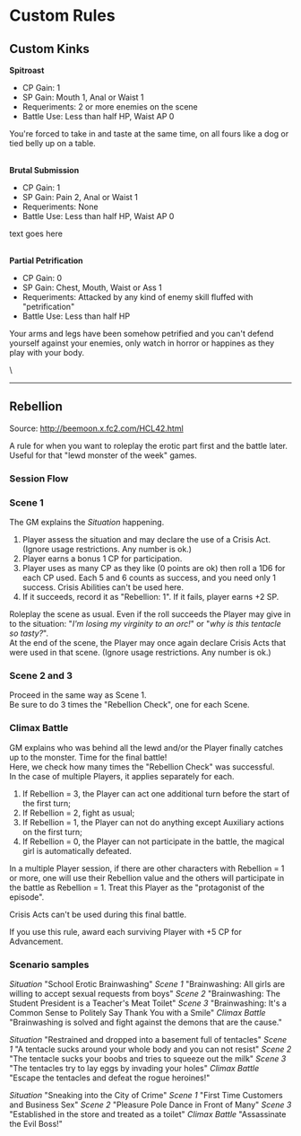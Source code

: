 # Custom Rules

## Custom Kinks

**Spitroast**
* CP Gain: 1
* SP Gain: Mouth 1, Anal or Waist 1
* Requeriments: 2 or more enemies on the scene
* Battle Use: Less than half HP, Waist AP 0

You're forced to take in and taste at the same time, on all fours like a dog or tied belly up on a table. 

\
**Brutal Submission**
* CP Gain: 1
* SP Gain: Pain 2, Anal or Waist 1
* Requeriments: None
* Battle Use: Less than half HP, Waist AP 0

text goes here 

\
**Partial Petrification**
* CP Gain: 0
* SP Gain: Chest, Mouth, Waist or Ass 1
* Requeriments: Attacked by any kind of enemy skill fluffed with "petrification"
* Battle Use: Less than half HP

Your arms and legs have been somehow petrified and you can't defend yourself against your enemies, only watch in horror or happines as they play with your body.

\


<hr>

## Rebellion

Source: http://beemoon.x.fc2.com/HCL42.html

A rule for when you want to roleplay the erotic part first and the battle later. Useful for that "lewd monster of the week" games.

### Session Flow

### Scene 1

The GM explains the *Situation* happening.

1. Player assess the situation and may declare the use of a Crisis Act. (Ignore usage restrictions. Any number is ok.) 
2. Player earns a bonus 1 CP for participation.
3. Player uses as many CP as they like (0 points are ok) then roll a 1D6 for each CP used. Each 5 and 6 counts as success, and you need only 1 success. Crisis Abilities can't be used here.
4. If it succeeds, record it as "Rebellion: 1". If it fails, player earns +2 SP.

Roleplay the scene as usual. Even if the roll succeeds the Player may give in to the situation: "*I'm losing my virginity to an orc!*" or "*why is this tentacle so tasty?*".
\
At the end of the scene, the Player may once again declare Crisis Acts that were used in that scene. (Ignore usage restrictions. Any number is ok.) 

### Scene 2 and 3

Proceed in the same way as Scene 1. 
\
Be sure to do 3 times the "Rebellion Check", one for each Scene.

### Climax Battle

GM explains who was behind all the lewd and/or the Player finally catches up to the monster. Time for the final battle!
\
Here, we check how many times the "Rebellion Check" was successful.
\
In the case of multiple Players, it applies separately for each.

1. If Rebellion = 3, the Player can act one additional turn before the start of the first turn;
2. If Rebellion = 2, fight as usual;
3. If Rebellion = 1, the Player can not do anything except Auxiliary actions on the first turn;
4. If Rebellion = 0, the Player can not participate in the battle, the magical girl is automatically defeated. 

In a multiple Player session, if there are other characters with Rebellion = 1 or more, one will use their Rebellion value and the others will participate in the battle as Rebellion = 1. Treat this Player as the "protagonist of the episode".

Crisis Acts can't be used during this final battle. 

If you use this rule, award each surviving Player with +5 CP for Advancement.

### Scenario samples

*Situation* "School Erotic Brainwashing" 
*Scene 1* "Brainwashing: All girls are willing to accept sexual requests from boys" 
*Scene 2* "Brainwashing: The Student President is a Teacher's Meat Toilet" 
*Scene 3* "Brainwashing: It's a Common Sense to Politely Say Thank You with a Smile" 
*Climax Battle* "Brainwashing is solved and fight against the demons that are the cause." 

*Situation* "Restrained and dropped into a basement full of tentacles" 
*Scene 1* "A tentacle sucks around your whole body and you can not resist" 
*Scene 2* "The tentacle sucks your boobs and tries to squeeze out the milk" 
*Scene 3* "The tentacles try to lay eggs by invading your holes" 
*Climax Battle* "Escape the tentacles and defeat the rogue heroines!"

*Situation* "Sneaking into the City of Crime" 
*Scene 1* "First Time Customers and Business Sex" 
*Scene 2* "Pleasure Pole Dance in Front of Many" 
*Scene 3* "Established in the store and treated as a toilet"
*Climax Battle* "Assassinate the Evil Boss!" 
